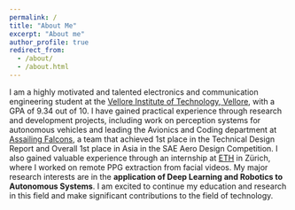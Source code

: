 ```yaml
---
permalink: /
title: "About Me"
excerpt: "About me"
author_profile: true
redirect_from: 
  - /about/
  - /about.html
---
```


I am a highly motivated and talented electronics and communication engineering student at the [Vellore Institute of Technology, Vellore](https://vit.ac.in/), with a GPA of 9.34 out of 10. I have gained practical experience through research and development projects, including work on perception systems for autonomous vehicles and leading the Avionics and Coding department at [Assailing Falcons](http://assailingfalcons.in/), a team that achieved 1st place in the Technical Design Report and Overall 1st place in Asia in the SAE Aero Design Competition. I also gained valuable experience through an internship at [ETH](https://ethz.ch/en.html) in Zürich, where I worked on remote PPG extraction from facial videos. My major research interests are in the **application of Deep Learning and Robotics to Autonomous Systems**. I am excited to continue my education and research in this field and make significant contributions to the field of technology.